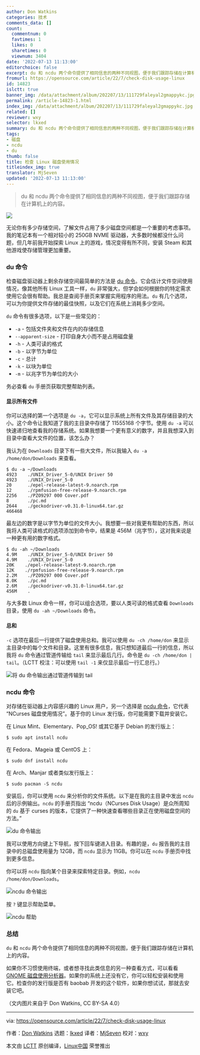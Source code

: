 ```yaml
---
author: Don Watkins
categories: 技术
comments_data: []
count:
  commentnum: 0
  favtimes: 1
  likes: 0
  sharetimes: 0
  viewnum: 3404
date: '2022-07-13 11:13:00'
editorchoice: false
excerpt: du 和 ncdu 两个命令提供了相同信息的两种不同视图，便于我们跟踪存储在计算机上的内容。
fromurl: https://opensource.com/article/22/7/check-disk-usage-linux
id: 14823
islctt: true
banner_img: /data/attachment/album/202207/13/111729faleyal2gmappykc.jpg
permalink: /article-14823-1.html
index_img: /data/attachment/album/202207/13/111729faleyal2gmappykc.jpg.thumb.jpg
related: []
reviewer: wxy
selector: lkxed
summary: du 和 ncdu 两个命令提供了相同信息的两种不同视图，便于我们跟踪存储在计算机上的内容。
tags:
- 磁盘
- ncdu
- du
thumb: false
title: 检查 Linux 磁盘使用情况
titleindex_img: true
translator: MjSeven
updated: '2022-07-13 11:13:00'
---
```



> 
> du 和 ncdu 两个命令提供了相同信息的两种不同视图，便于我们跟踪存储在计算机上的内容。
> 
> 
> 


![](/data/attachment/album/202207/13/111729faleyal2gmappykc.jpg)


无论你有多少存储空间，了解文件占用了多少磁盘空间都是一个重要的考虑事项。我的笔记本有一个相对较小的 250GB NVME 驱动器，大多数时候都没什么问题，但几年前我开始探索 Linux 上的游戏，情况变得有所不同，安装 Steam 和其他游戏使存储管理更加重要。


### du 命令


检查磁盘驱动器上剩余存储空间最简单的方法是 [du 命令](https://opensource.com/article/21/7/check-disk-space-linux-du)。它会估计文件空间使用情况，像其他所有 Linux 工具一样，`du` 非常强大，但学会如何根据你的特定需求使用它会很有帮助。我总是查阅手册页来掌握实用程序的用法。`du` 有几个选项，可以为你提供文件存储的最佳快照，以及它们在系统上消耗多少空间。


`du` 命令有很多选项，以下是一些常见的：


* `-a` - 包括文件夹和文件在内的存储信息
* `--apparent-size` - 打印自身大小而不是占用磁盘量
* `-h` - 人类可读的格式
* `-b` - 以字节为单位
* `-c` - 总计
* `-k` - 以块为单位
* `-m` - 以兆字节为单位的大小


务必查看 `du` 手册页获取完整帮助列表。


#### 显示所有文件


你可以选择的第一个选项是 `du -a`，它可以显示系统上所有文件及其存储目录的大小。这个命令让我知道了我的主目录中存储了 11555168 个字节。使用 `du -a` 可以快速递归地查看我的存储系统。如果我想要一个更有意义的数字，并且我想深入到目录中查看大文件的位置，该怎么办？


我认为在 `Downloads` 目录下有一些大文件，所以我输入 `du -a /home/don/Downloads` 来查看。



```
$ du -a ~/Downloads
4923    ./UNIX_Driver_5-0/UNIX Driver 50
4923    ./UNIX_Driver_5-0
20      ./epel-release-latest-9.noarch.rpm
12      ./rpmfusion-free-release-9.noarch.rpm
2256    ./PZO9297 000 Cover.pdf
8       ./pc.md
2644    ./geckodriver-v0.31.0-linux64.tar.gz
466468

```

最左边的数字是以字节为单位的文件大小。我想要一些对我更有帮助的东西，所以我将人类可读格式的选项添加到命令中，结果是 456M（兆字节），这对我来说是一种更有用的数字格式。



```
$ du -ah ~/Downloads
4.9M    ./UNIX_Driver_5-0/UNIX Driver 50
4.9M    ./UNIX_Driver_5-0
20K    ./epel-release-latest-9.noarch.rpm
12K    ./rpmfusion-free-release-9.noarch.rpm
2.2M    ./PZO9297 000 Cover.pdf
8.0K    ./pc.md
2.6M    ./geckodriver-v0.31.0-linux64.tar.gz
456M    .

```

与大多数 Linux 命令一样，你可以组合选项，要以人类可读的格式查看 `Downloads` 目录，使用 `du -ah ~/Downloads` 命令。


#### 总和


`-c` 选项在最后一行提供了磁盘使用总和。我可以使用 `du -ch /home/don` 来显示主目录中的每个文件和目录。这里有很多信息，我只想知道最后一行的信息，所以我将 `du` 命令通过管道传输给 `tail` 来显示最后几行。命令是 `du -ch /home/don | tail`。（LCTT 校注：可以使用 `tail -1` 来仅显示最后一行汇总行。）


![将 du 命令输出通过管道传输到 tail](/data/attachment/album/202207/13/111323rfen3w3mwcyw7xfe.png)


### ncdu 命令


对存储在驱动器上内容感兴趣的 Linux 用户，另一个选择是 [ncdu 命令](https://opensource.com/article/21/8/ncdu-check-free-disk-space-linux)，它代表 “NCurses 磁盘使用情况”。基于你的 Linux 发行版，你可能需要下载并安装它。


在 Linux Mint、Elementary、Pop\_OS! 或其它基于 Debian 的发行版上：



```
$ sudo apt install ncdu

```

在 Fedora、Mageia 或 CentOS 上：



```
$ sudo dnf install ncdu

```

在 Arch、Manjar 或者类似发行版上：



```
$ sudo pacman -S ncdu

```

安装后，你可以使用 `ncdu` 来分析你的文件系统。以下是在我的主目录中发出 `ncdu` 后的示例输出。`ncdu` 的手册页指出 “ncdu（NCurses Disk Usage）是众所周知的 `du` 基于 curses 的版本，它提供了一种快速查看哪些目录正在使用磁盘空间的方法。”


![du 命令输出](/data/attachment/album/202207/13/111323a22uo7k0tikoyskk.png)


我可以使用方向键上下导航，按下回车键进入目录。有趣的是，`du` 报告我的主目录中的总磁盘使用量为 12GB，而 `ncdu` 显示为 11GB。你可以在 `ncdu` 手册页中找到更多信息。


你可以将 `ncdu` 指向某个目录来探索特定目录。例如，`ncdu /home/don/Downloads`。


![ncdu 命令输出](/data/attachment/album/202207/13/111323ao1o56o6vl031nuv.png)


按 `?` 键显示帮助菜单。


![ncdu 帮助](/data/attachment/album/202207/13/111323jt3tff2ta4mtfquq.png)


### 总结


`du` 和 `ncdu` 两个命令提供了相同信息的两种不同视图，便于我们跟踪存储在计算机上的内容。


如果你不习惯使用终端，或者想寻找此类信息的另一种查看方式，可以看看 [GNOME 磁盘使用分析器](https://help.gnome.org/users/baobab/stable/)。如果你的系统上还没有它，你可以轻松安装和使用它。检查你的发行版是否有 baobab 开发的这个软件，如果你想试试，那就去安装它吧。


（文内图片来自于 Don Watkins, CC BY-SA 4.0）




---


via: <https://opensource.com/article/22/7/check-disk-usage-linux>


作者：[Don Watkins](https://opensource.com/users/don-watkins) 选题：[lkxed](https://github.com/lkxed) 译者：[MjSeven](https://github.com/MjSeven) 校对：[wxy](https://github.com/wxy)


本文由 [LCTT](https://github.com/LCTT/TranslateProject) 原创编译，[Linux中国](https://linux.cn/) 荣誉推出
